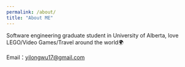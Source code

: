 ```yaml
---
permalink: /about/
title: "About ME"
---
```


Software engineering graduate student in University of Alberta, love LEGO/Video Games/Travel around the world🌍

Email：yilongwu17@gmail.com
